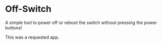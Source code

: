 # Off-Switch

A simple tool to power off or reboot the switch without pressing the power buttons!

This was a requested app.
